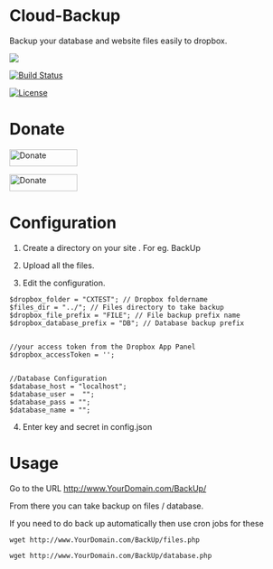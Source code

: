# Cloud-Backup
Backup your database and website files easily to dropbox.


<img src="http://images.snoork.com/images/1974137711_Firefox_Screenshot_2015-11-24T06-28-53.649Z.png">

[![Build Status](http://img.shields.io/badge/Version-1.0-green.svg)]( http://img.shields.io/badge/Version-1.0-green.svg )

[![License](http://img.shields.io/badge/License-MIT-lightgrey.svg)](http://img.shields.io/badge/License-MIT-lightgrey.svg)

# Donate

 <a href="https://www.patreon.com/Pjijin" title="Donate to this project"><img src="https://s3.amazonaws.com/patreon_public_assets/toolbox/patreon.png" width="120px" height="30px" alt="Donate" /></a>
 
 
 <a href="https://www.devzstudio.com/donate.php" title="Donate to this project"><img src=" https://www.paypalobjects.com/webstatic/mktg/Logo/pp-logo-200px.png" width="120px" height="30px" alt="Donate" /></a>
 

# Configuration


1) Create a directory on your site . For eg. BackUp

2) Upload all the files.

3) Edit the configuration.


```
$dropbox_folder = "CXTEST"; // Dropbox foldername
$files_dir = "../"; // Files directory to take backup
$dropbox_file_prefix = "FILE"; // File backup prefix name
$dropbox_database_prefix = "DB"; // Database backup prefix


//your access token from the Dropbox App Panel
$dropbox_accessToken = '';


//Database Configuration
$database_host = "localhost";
$database_user =  "";
$database_pass = "";
$database_name = "";
```

4) Enter key and secret in config.json

# Usage

Go to the URL http://www.YourDomain.com/BackUp/

From there you can take backup on files / database.

If you need to do back up automatically then use cron jobs for these

```
wget http://www.YourDomain.com/BackUp/files.php
```

```
wget http://www.YourDomain.com/BackUp/database.php
```

